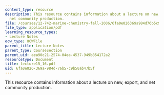 ```yaml
---
content_type: resource
description: This resource contains information about a lecture on new, export, and
  net community production.
file: /courses/12-742-marine-chemistry-fall-2006/6fa0e026369a984d76b5c9b50ab47b5f_lecture15_16.pdf
file_type: application/pdf
learning_resource_types:
- Lecture Notes
ocw_type: OCWFile
parent_title: Lecture Notes
parent_type: CourseSection
parent_uid: aea90c21-2574-04ea-4537-949b854172a2
resourcetype: Document
title: lecture15_16.pdf
uid: 6fa0e026-369a-984d-76b5-c9b50ab47b5f
---
```

This resource contains information about a lecture on new, export, and net community production.

